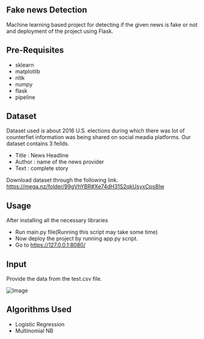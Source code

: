 ## Fake news Detection
  Machine learning based project for detecting if the given news is fake or not and deployment of the project using Flask.

## Pre-Requisites
  - sklearn
  - matplotlib
  - nltk
  - numpy
  - flask
  - pipeline

## Dataset

  Dataset used is about 2016 U.S. elections during which there was lot of counterfiet information was being shared on social meadia platforms. Our dataset contains 3 feilds.
  - Title : News Headline
  - Author : name of the news provider
  - Text : complete story

  Download dataset through the following link.
  https://mega.nz/folder/99gVhYBR#Xe74dH31S2qkUsyxCps8Iw
## Usage

  After installing all the necessary libraries
  - Run main.py file(Running this script may take some time)
  - Now deploy the project by running app.py script.
  - Go to https://127.0.0.1:8080/

## Input

  Provide the data from the test.csv file.

![Image](https://github.com/inDefinate9/Fake-news-detectation/blob/main/App/static/Screenshot%20from%202021-04-19%2020-02-33.png)  

## Algorithms Used

  - Logistic Regression
  - Multinomial NB
